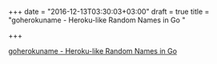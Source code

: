 +++
date = "2016-12-13T03:30:03+03:00"
draft = true
title = "goherokuname - Heroku-like Random Names in Go "

+++

<p><a href="https://t.co/ax7nmkb5qE">goherokuname - Heroku-like Random Names in Go </a></p>
